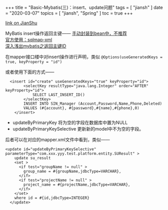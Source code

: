 +++
title = "Basic-Mybatis(三)：insert、update问题"
tags = [
    "jiansh"
]
date = "2020-03-07"
topics = [
    "jiansh",
    "Spring"
]
toc = true
+++



[link on JianShu](https://www.jianshu.com/p/a0b7d80da9a7)

MyBatis insert操作返回主键——
[手动封装到bean中，不推荐](https://www.cnblogs.com/sxdcgaq8080/p/10869336.html)  
[官方使用：sqlmap-xml](https://mybatis.org/mybatis-3/sqlmap-xml.html)  
[深入浅出mybatis之返回主键ID](https://www.cnblogs.com/nuccch/p/9067305.html)  

在mapper接口楼中对insert操作进行声明，类似 `@Options(useGeneratedKeys = true, keyProperty = "id")` 

或者使用下面的方式——
```
  <insert id="create" useGeneratedKeys="true" keyProperty="id">
        <selectKey resultType="java.lang.Integer" order="AFTER" keyProperty="id">
            SELECT LAST_INSERT_ID()
        </selectKey>
        INSERT INTO SIN_Manager (Account,Password,Name,Phone,Deleted)
        VALUES (#{account}, #{password},#{name},#{phone},0)
    </insert>
```

- updateByPrimaryKey 将为空的字段在数据库中置为NULL
- updateByPrimaryKeySelective 更新新的model中不为空的字段。

后者可以在对应的mapper.xml文件中看到，类似——
```
<update id="updateByPrimaryKeySelective" parameterType="com.xxx.yyy.test.platform.entity.SUResult" >
    update su_result
    <set >
      <if test="groupName != null" >
        group_name = #{groupName,jdbcType=VARCHAR},
      </if>
      <if test="projectName != null" >
        project_name = #{projectName,jdbcType=VARCHAR},
      </if>
    </set>
    where id = #{id,jdbcType=INTEGER}
  </update>
```
